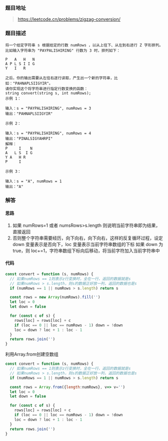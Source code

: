 ### 题目地址
> https://leetcode.cn/problems/zigzag-conversion/

### 题目描述

```
将一个给定字符串 s 根据给定的行数 numRows ，以从上往下、从左到右进行 Z 字形排列。
比如输入字符串为 "PAYPALISHIRING" 行数为 3 时，排列如下：

P   A   H   N
A P L S I I G
Y   I   R

之后，你的输出需要从左往右逐行读取，产生出一个新的字符串，比如："PAHNAPLSIIGYIR"。
请你实现这个将字符串进行指定行数变换的函数：
string convert(string s, int numRows);
示例 1：

输入：s = "PAYPALISHIRING", numRows = 3
输出："PAHNAPLSIIGYIR"

示例 2：

输入：s = "PAYPALISHIRING", numRows = 4
输出："PINALSIGYAHRPI"
解释：
P     I    N
A   L S  I G
Y A   H R
P     I

示例 3：

输入：s = "A", numRows = 1
输出："A"
```

### 解答
#### 思路

1. 如果 numRows=1 或者 numsRows>s.length 则说明当前字符串即为结果，直接返回
2. 否则整个字符串需要经历，向下向右，向下向右，这样的反复循环过程，设定 down 变量表示是否向下，loc 变量表示当前字符串数组的下标
   如果 down 为 true，则 loc+=1，字符串数组下标向后移动，将当前字符加入当前字符串中
#### 代码
```javascript
const convert = function (s, numRows) {
  // 如果numRows == 1则表示z行变换时，全在一行，返回的数据就是s
  // 如果numRows > s.length，则s的数据正好放一列，返回的数据也是s
  if (numRows == 1 || numRows > s.length) return s

  const rows = new Array(numRows).fill('')
  let loc = 0
  let down = false

  for (const c of s) {
    rows[loc] = rows[loc] + c
    if (loc == 0 || loc == numRows - 1) down = !down
    loc = down ? loc + 1 : loc - 1
  }
  return rows.join('')
}
```
利用Array.from创建空数组
```javascript
const convert = function (s, numRows) {
  // 如果numRows == 1则表示z行变换时，全在一行，返回的数据就是s
  // 如果numRows > s.length，则s的数据正好放一列，返回的数据也是s
  if (numRows == 1 || numRows > s.length) return s

  const rows = Array.from({length:numRows}, v=> v='')
  let loc = 0
  let down = false

  for (const c of s) {
    rows[loc] = rows[loc] + c
    if (loc == 0 || loc == numRows - 1) down = !down
    loc = down ? loc + 1 : loc - 1
  }
  return rows.join('')
}
```

